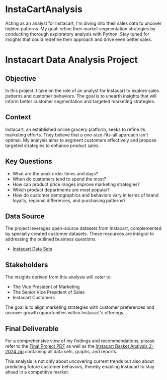 # InstaCartAnalysis
Acting as an analyst for Instacart, I'm diving into their sales data to uncover hidden patterns. My goal: refine their market segmentation strategies by conducting thorough exploratory analysis with Python. Stay tuned for insights that could redefine their approach and drive even better sales.

# Instacart Data Analysis Project

## Objective
In this project, I take on the role of an analyst for Instacart to explore sales patterns and customer behaviors. The goal is to unearth insights that will inform better customer segmentation and targeted marketing strategies.

## Context
Instacart, an established online grocery platform, seeks to refine its marketing efforts. They believe that a one-size-fits-all approach isn't optimal. My analysis aims to segment customers effectively and propose targeted strategies to enhance product sales.

## Key Questions
- What are the peak order times and days?
- When do customers tend to spend the most?
- How can product price ranges improve marketing strategies?
- Which product departments are most popular?
- How do customer demographics and behaviors vary in terms of brand loyalty, regional differences, and purchasing patterns?

## Data Source
The project leverages open-source datasets from Instacart, complemented by specially created customer datasets. These resources are integral to addressing the outlined business questions.

- [Instacart Data Sets](https://www.instacart.com/datasets/grocery-shopping-2017)


## Stakeholders
The insights derived from this analysis will cater to:
- The Vice President of Marketing
- The Senior Vice President of Sales
- Instacart Customers

The goal is to align marketing strategies with customer preferences and uncover growth opportunities within Instacart's offerings.

## Final Deliverable
For a comprehensive view of my findings and recommendations, please refer to the [Final Project PDF](https://github.com/isom17/InstaCartAnalysis/files/14471685/Instacart_Final.Report_Isom.Winton.xlsx) as well as the [Instacart Basket Analysis 2-2024 zip](https://github.com/isom17/InstaCartAnalysis/files/14481561/Instacart.Basket.Analysis.02-2024.zip)
 containing all data sets, graphs, and reports.

This analysis is not only about uncovering current trends but also about predicting future customer behaviors, thereby enabling Instacart to stay ahead in a competitive market.
